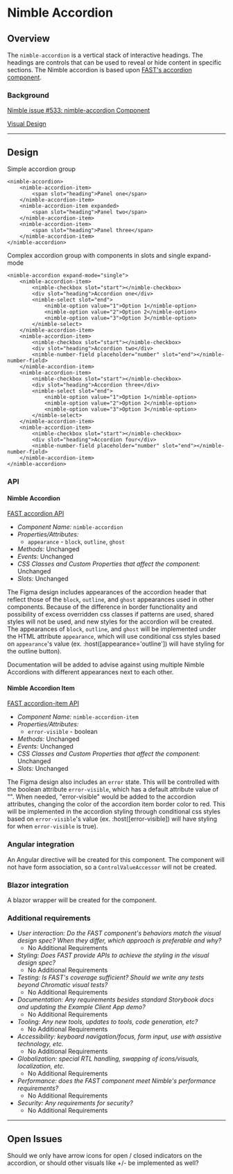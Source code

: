 # Nimble Accordion

## Overview

The `nimble-accordion` is a vertical stack of interactive headings. The headings are controls that can be used to reveal or hide content in specific sections. The Nimble accordion is based upon [FAST's accordion component](https://github.com/microsoft/fast/tree/archives/fast-element-1/packages/web-components/fast-foundation/src/accordion).

### Background

[Nimble issue #533: nimble-accordion Component](https://github.com/ni/nimble/issues/533)

[Visual Design](https://www.figma.com/file/PO9mFOu5BCl8aJvFchEeuN/Nimble_Components?type=design&node-id=1295-85131&mode=design&t=DxDRlqT7MeCPLOxi-0)

---

## Design

Simple accordion group

```
<nimble-accordion>
    <nimble-accordion-item>
        <span slot="heading">Panel one</span>
    </nimble-accordion-item>
    <nimble-accordion-item expanded>
        <span slot="heading">Panel two</span>
    </nimble-accordion-item>
    <nimble-accordion-item>
        <span slot="heading">Panel three</span>
    </nimble-accordion-item>
</nimble-accordion>
```

Complex accordion group with components in slots and single expand-mode

```
<nimble-accordion expand-mode="single">
    <nimble-accordion-item>
        <nimble-checkbox slot="start"></nimble-checkbox>
        <div slot="heading">Accordion one</div>
        <nimble-select slot="end">
            <nimble-option value="1">Option 1</nimble-option>
            <nimble-option value="2">Option 2</nimble-option>
            <nimble-option value="3">Option 3</nimble-option>
        </nimble-select>
    </nimble-accordion-item>
    <nimble-accordion-item>
        <nimble-checkbox slot="start"></nimble-checkbox>
        <div slot="heading">Accordion two</div>
        <nimble-number-field placeholder="number" slot="end"></nimble-number-field>
    </nimble-accordion-item>
    <nimble-accordion-item>
        <nimble-checkbox slot="start"></nimble-checkbox>
        <div slot="heading">Accordion three</div>
        <nimble-select slot="end">
            <nimble-option value="1">Option 1</nimble-option>
            <nimble-option value="2">Option 2</nimble-option>
            <nimble-option value="3">Option 3</nimble-option>
        </nimble-select>
    </nimble-accordion-item>
    <nimble-accordion-item>
        <nimble-checkbox slot="start"></nimble-checkbox>
        <div slot="heading">Accordion four</div>
        <nimble-number-field placeholder="number" slot="end"></nimble-number-field>
    </nimble-accordion-item>
</nimble-accordion>
```

### API

#### Nimble Accordion

[FAST accordion API](https://github.com/microsoft/fast/blob/57f3c22c6341d8a21d48b1ffb7fcbfab1ffd02d8/packages/web-components/fast-foundation/src/accordion/accordion.spec.md)

-   _Component Name:_ `nimble-accordion`
-   _Properties/Attributes:_
    -   `appearance` - `block`, `outline`, `ghost`
-   _Methods:_ Unchanged
-   _Events:_ Unchanged
-   _CSS Classes and Custom Properties that affect the component:_ Unchanged
-   _Slots:_ Unchanged

The Figma design includes appearances of the accordion header that reflect those of the `block`, `outline`, and `ghost` appearances used in other components. Because of the difference in border functionality and possibility of excess overridden css classes if patterns are used, shared styles will not be used, and new styles for the accordion will be created. The appearances of `block`, `outline`, and `ghost` will be implemented under the HTML attribute `appearance`, which will use conditional css styles based on `appearance`'s value (ex. :host([appearance='outline']) will have styling for the outline button).

Documentation will be added to advise against using multiple Nimble Accordions with different appearances next to each other.

#### Nimble Accordion Item

[FAST accordion-item API](https://github.com/microsoft/fast/tree/57f3c22c6341d8a21d48b1ffb7fcbfab1ffd02d8/packages/web-components/fast-foundation/src/accordion-item)

-   _Component Name:_ `nimble-accordion-item`
-   _Properties/Attributes:_
    -   `error-visible` - boolean
-   _Methods:_ Unchanged
-   _Events:_ Unchanged
-   _CSS Classes and Custom Properties that affect the component:_ Unchanged
-   _Slots:_ Unchanged

The Figma design also includes an `error` state. This will be controlled with the boolean attribute `error-visible`, which has a default attribute value of "". When needed, "error-visible" would be added to the accordion attributes, changing the color of the accordion item border color to red. This will be implemented in the accordion styling through conditional css styles based on `error-visible`'s value (ex. :host([error-visible]) will have styling for when `error-visible` is true).

### Angular integration

An Angular directive will be created for this component. The component will not have form association, so a `ControlValueAccessor` will not be created.

### Blazor integration

A blazor wrapper will be created for the component.

### Additional requirements

-   _User interaction: Do the FAST component's behaviors match the visual design spec? When they differ, which approach is preferable and why?_
    -   No Additional Requirements
-   _Styling: Does FAST provide APIs to achieve the styling in the visual design spec?_
    -   No Additional Requirements
-   _Testing: Is FAST's coverage sufficient? Should we write any tests beyond Chromatic visual tests?_
    -   No Additional Requirements
-   _Documentation: Any requirements besides standard Storybook docs and updating the Example Client App demo?_
    -   No Additional Requirements
-   _Tooling: Any new tools, updates to tools, code generation, etc?_
    -   No Additional Requirements
-   _Accessibility: keyboard navigation/focus, form input, use with assistive technology, etc._
    -   No Additional Requirements
-   _Globalization: special RTL handling, swapping of icons/visuals, localization, etc._
    -   No Additional Requirements
-   _Performance: does the FAST component meet Nimble's performance requirements?_
    -   No Additional Requirements
-   _Security: Any requirements for security?_
    -   No Additional Requirements

---

## Open Issues

Should we only have arrow icons for open / closed indicators on the accordion, or should other visuals like +/- be implemented as well?
